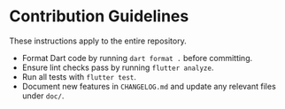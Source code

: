 # Contribution Guidelines

These instructions apply to the entire repository.

- Format Dart code by running `dart format .` before committing.
- Ensure lint checks pass by running `flutter analyze`.
- Run all tests with `flutter test`.
- Document new features in `CHANGELOG.md` and update any relevant files under `doc/`.


